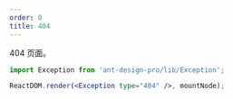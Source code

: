 ```yaml
---
order: 0
title: 404
---
```


404 页面。

```jsx
import Exception from 'ant-design-pro/lib/Exception';

ReactDOM.render(<Exception type="404" />, mountNode);
```
